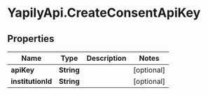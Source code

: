 # YapilyApi.CreateConsentApiKey

## Properties
Name | Type | Description | Notes
------------ | ------------- | ------------- | -------------
**apiKey** | **String** |  | [optional] 
**institutionId** | **String** |  | [optional] 


